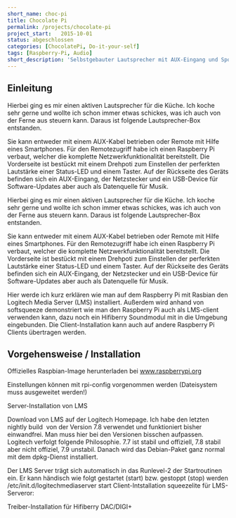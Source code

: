 ```yaml
---
short_name: choc-pi
title: Chocolate Pi
permalink: /projects/chocolate-pi
project_start:   2015-10-01 
status: abgeschlossen
categories: [ChocolatePi, Do-it-your-self]
tags: [Raspberry-Pi, Audio]
short_description: 'Selbstgebauter Lautsprecher mit AUX-Eingang und Spotify-Support.'
---
```



## Einleitung


Hierbei ging es mir einen aktiven Lautsprecher für die Küche. Ich koche sehr gerne und wollte ich schon immer etwas schickes, 
was ich auch von der Ferne aus steuern kann. Daraus ist folgende Lautsprecher-Box entstanden.
 
 
 Sie kann entweder mit einem AUX-Kabel betrieben oder Remote mit Hilfe eines Smartphones. Für den Remotezugriff habe ich 
 einen Raspberry Pi verbaut, welcher die komplette Netzwerkfunktionalität bereitstellt. Die Vorderseite ist bestückt mit 
 einem Drehpoti zum Einstellen der perferkten Lautstärke einer Status-LED und einem Taster. Auf der Rückseite des Geräts 
 befinden sich ein AUX-Eingang, der Netzstecker und ein USB-Device für Software-Updates aber auch als Datenquelle für 
 Musik.
 

Hierbei ging es mir einen aktiven Lautsprecher für die Küche. Ich koche sehr gerne und wollte ich schon immer etwas schickes,
was ich auch von der Ferne aus steuern kann. Daraus ist folgende Lautsprecher-Box entstanden.

Sie kann entweder mit einem AUX-Kabel betrieben oder Remote mit Hilfe eines Smartphones. Für den Remotezugriff habe ich einen 
Raspberry Pi verbaut, welcher die komplette Netzwerkfunktionalität bereitstellt. Die Vorderseite ist bestückt mit einem Drehpoti 
zum Einstellen der perferkten Lautstärke einer Status-LED und einem Taster. Auf der Rückseite des Geräts befinden sich ein AUX-Eingang, 
der Netzstecker und ein USB-Device für Software-Updates aber auch als Datenquelle für Musik.


Hier werde ich kurz erklären wie man auf dem Raspberry Pi mit Rasbian den Logitech Media Server (LMS) installiert. Außerdem wird 
anhand von softsqueeze demonstriert wie man den Raspberry Pi auch als LMS-client verwenden kann, dazu noch ein Hifiberry Soundmodul 
mit in die Umgebung eingebunden. Die Client-Installation kann auch auf andere Raspberry Pi Clients übertragen werden.

## Vorgehensweise / Installation

Offizielles Raspbian-Image herunterladen bei www.raspberrypi.org

Einstellungen können mit rpi-config vorgenommen werden (Dateisystem muss ausgeweitet werden!)

Server-Installation von LMS

Download von LMS auf der Logitech Homepage. Ich habe den letzten nightly build  von der Version 7.8 verwendet und funktioniert 
bisher einwandfrei. Man muss hier bei den Versionen bisschen aufpassen. Logitech verfolgt folgende Philosophie. 7.7 ist stabil 
und offiziell, 7.8 stabil aber nicht offiziel, 7.9 unstabil. Danach wird das Debian-Paket ganz normal mit dem dpkg-Dienst installiert.

Der LMS Server trägt sich automatisch in das Runlevel-2 der Startroutinen ein. Er kann händisch wie folgt gestartet (start) bzw. 
gestoppt (stop) werden /etc/init.d/logitechmediaserver start Client-Intstallation squeezelite für LMS-Serveror:


Treiber-Installation für Hifiberry DAC/DIGI+